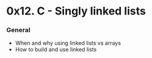 # 0x12. C - Singly linked lists

### General
- When and why using linked lists vs arrays
- How to build and use linked lists
